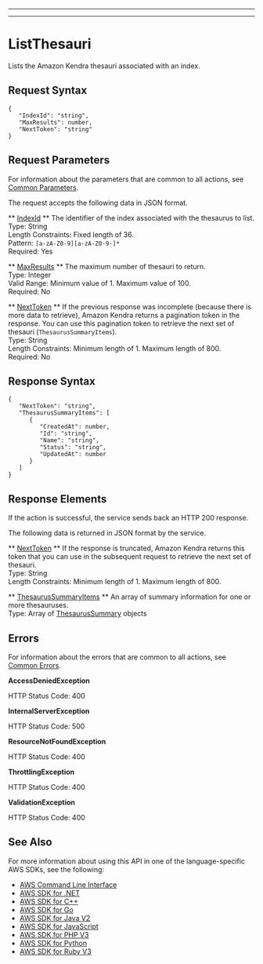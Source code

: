 --------

--------

# ListThesauri<a name="API_ListThesauri"></a>

Lists the Amazon Kendra thesauri associated with an index\.

## Request Syntax<a name="API_ListThesauri_RequestSyntax"></a>

```
{
   "IndexId": "string",
   "MaxResults": number,
   "NextToken": "string"
}
```

## Request Parameters<a name="API_ListThesauri_RequestParameters"></a>

For information about the parameters that are common to all actions, see [Common Parameters](CommonParameters.md)\.

The request accepts the following data in JSON format\.

 ** [IndexId](#API_ListThesauri_RequestSyntax) **   <a name="Kendra-ListThesauri-request-IndexId"></a>
The identifier of the index associated with the thesaurus to list\.  
Type: String  
Length Constraints: Fixed length of 36\.  
Pattern: `[a-zA-Z0-9][a-zA-Z0-9-]*`   
Required: Yes

 ** [MaxResults](#API_ListThesauri_RequestSyntax) **   <a name="Kendra-ListThesauri-request-MaxResults"></a>
The maximum number of thesauri to return\.  
Type: Integer  
Valid Range: Minimum value of 1\. Maximum value of 100\.  
Required: No

 ** [NextToken](#API_ListThesauri_RequestSyntax) **   <a name="Kendra-ListThesauri-request-NextToken"></a>
If the previous response was incomplete \(because there is more data to retrieve\), Amazon Kendra returns a pagination token in the response\. You can use this pagination token to retrieve the next set of thesauri \(`ThesaurusSummaryItems`\)\.   
Type: String  
Length Constraints: Minimum length of 1\. Maximum length of 800\.  
Required: No

## Response Syntax<a name="API_ListThesauri_ResponseSyntax"></a>

```
{
   "NextToken": "string",
   "ThesaurusSummaryItems": [ 
      { 
         "CreatedAt": number,
         "Id": "string",
         "Name": "string",
         "Status": "string",
         "UpdatedAt": number
      }
   ]
}
```

## Response Elements<a name="API_ListThesauri_ResponseElements"></a>

If the action is successful, the service sends back an HTTP 200 response\.

The following data is returned in JSON format by the service\.

 ** [NextToken](#API_ListThesauri_ResponseSyntax) **   <a name="Kendra-ListThesauri-response-NextToken"></a>
If the response is truncated, Amazon Kendra returns this token that you can use in the subsequent request to retrieve the next set of thesauri\.   
Type: String  
Length Constraints: Minimum length of 1\. Maximum length of 800\.

 ** [ThesaurusSummaryItems](#API_ListThesauri_ResponseSyntax) **   <a name="Kendra-ListThesauri-response-ThesaurusSummaryItems"></a>
An array of summary information for one or more thesauruses\.  
Type: Array of [ThesaurusSummary](API_ThesaurusSummary.md) objects

## Errors<a name="API_ListThesauri_Errors"></a>

For information about the errors that are common to all actions, see [Common Errors](CommonErrors.md)\.

 **AccessDeniedException**   
  
HTTP Status Code: 400

 **InternalServerException**   
  
HTTP Status Code: 500

 **ResourceNotFoundException**   
  
HTTP Status Code: 400

 **ThrottlingException**   
  
HTTP Status Code: 400

 **ValidationException**   
  
HTTP Status Code: 400

## See Also<a name="API_ListThesauri_SeeAlso"></a>

For more information about using this API in one of the language\-specific AWS SDKs, see the following:
+  [AWS Command Line Interface](https://docs.aws.amazon.com/goto/aws-cli/kendra-2019-02-03/ListThesauri) 
+  [AWS SDK for \.NET](https://docs.aws.amazon.com/goto/DotNetSDKV3/kendra-2019-02-03/ListThesauri) 
+  [AWS SDK for C\+\+](https://docs.aws.amazon.com/goto/SdkForCpp/kendra-2019-02-03/ListThesauri) 
+  [AWS SDK for Go](https://docs.aws.amazon.com/goto/SdkForGoV1/kendra-2019-02-03/ListThesauri) 
+  [AWS SDK for Java V2](https://docs.aws.amazon.com/goto/SdkForJavaV2/kendra-2019-02-03/ListThesauri) 
+  [AWS SDK for JavaScript](https://docs.aws.amazon.com/goto/AWSJavaScriptSDK/kendra-2019-02-03/ListThesauri) 
+  [AWS SDK for PHP V3](https://docs.aws.amazon.com/goto/SdkForPHPV3/kendra-2019-02-03/ListThesauri) 
+  [AWS SDK for Python](https://docs.aws.amazon.com/goto/boto3/kendra-2019-02-03/ListThesauri) 
+  [AWS SDK for Ruby V3](https://docs.aws.amazon.com/goto/SdkForRubyV3/kendra-2019-02-03/ListThesauri) 
